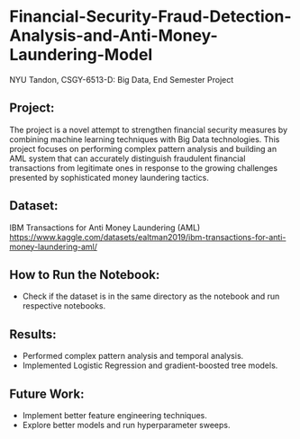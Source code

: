 # Financial-Security-Fraud-Detection-Analysis-and-Anti-Money-Laundering-Model
NYU Tandon, CSGY-6513-D: Big Data, End Semester Project

## Project:
The project is a novel attempt to strengthen financial security measures by combining machine learning techniques with Big Data technologies. This project focuses on performing complex pattern analysis and building an AML system that can accurately distinguish fraudulent financial transactions from legitimate ones in response to the growing challenges presented by sophisticated money laundering tactics.

## Dataset:
IBM Transactions for Anti Money Laundering (AML) <br />
https://www.kaggle.com/datasets/ealtman2019/ibm-transactions-for-anti-money-laundering-aml/

## How to Run the Notebook:
* Check if the dataset is in the same directory as the notebook and run respective notebooks.

## Results:
* Performed complex pattern analysis and temporal analysis.
* Implemented Logistic Regression and gradient-boosted tree models.

## Future Work:
* Implement better feature engineering techniques.
* Explore better models and run hyperparameter sweeps.



